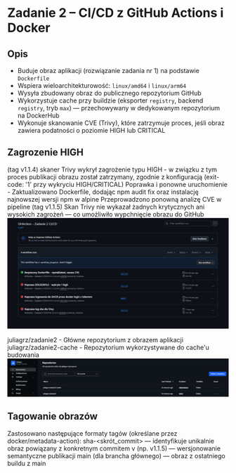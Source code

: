 # Zadanie 2 – CI/CD z GitHub Actions i Docker

## Opis

- Buduje obraz aplikacji (rozwiązanie zadania nr 1) na podstawie `Dockerfile`
- Wspiera wieloarchitekturowość: `linux/amd64` i `linux/arm64`
- Wysyła zbudowany obraz do publicznego repozytorium GitHub
- Wykorzystuje cache przy buildzie (eksporter `registry`, backend `registry`, tryb `max`) — przechowywany w dedykowanym repozytorium na DockerHub
- Wykonuje skanowanie CVE (Trivy), które zatrzymuje proces, jeśli obraz zawiera podatności o poziomie HIGH lub CRITICAL

## Zagrozenie HIGH
(tag v1.1.4) skaner Trivy wykrył zagrożenie typu HIGH - w związku z tym proces publikacji obrazu został zatrzymany, zgodnie z konfiguracją (exit-code: '1' przy wykryciu HIGH/CRITICAL)
Poprawka i ponowne uruchomienie - Zaktualizowano Dockerfile, dodając npm audit fix oraz instalację najnowszej wersji npm w alpine
Przeprowadzono ponowną analizę CVE w pipeline (tag v1.1.5)
Skan Trivy nie wykazał żadnych krytycznych ani wysokich zagrożeń — co umożliwiło wypchnięcie obrazu do GitHub
![alt text](image.png)

juliagrz/zadanie2 - Główne repozytorium z obrazem aplikacji
juliagrz/zadanie2-cache - Repozytorium wykorzystywane do cache'u budowania
![alt text](image-1.png)

## Tagowanie obrazów
Zastosowano następujące formaty tagów (określane przez docker/metadata-action):
sha-<skrót_commit> — identyfikuje unikalnie obraz powiązany z konkretnym commitem
v<semver> (np. v1.1.5) — wersjonowanie semantyczne publikacji
main (dla brancha głównego) — obraz z ostatniego buildu z main
